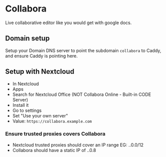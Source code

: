 # Collabora
Live collaborative editor like you would get with google docs.

## Domain setup
Setup your Domain DNS server to point the subdomain `collabora` to Caddy, and ensure Caddy is pointing here.

## Setup with Nextcloud
- In Nextcloud
- Apps
- Search for Nextcloud Office (NOT Collabora Online - Built-in CODE Server)
- Install it
- Go to settings
- Set "Use your own server"
- Value: `https://collabora.example.com`

### Ensure trusted proxies covers Collabora
- Nextcloud trusted proxies should cover an IP range EG: ..0.0/12
- Collabora should have a static IP of ..0.8
